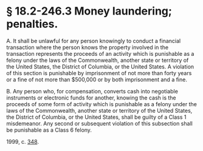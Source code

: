 # § 18.2-246.3 Money laundering; penalties.

<p>A. It shall be unlawful for any person knowingly to conduct a financial transaction where the person knows the property involved in the transaction represents the proceeds of an activity which is punishable as a felony under the laws of the Commonwealth, another state or territory of the United States, the District of Columbia, or the United States. A violation of this section is punishable by imprisonment of not more than forty years or a fine of not more than $500,000 or by both imprisonment and a fine.</p><p>B. Any person who, for compensation, converts cash into negotiable instruments or electronic funds for another, knowing the cash is the proceeds of some form of activity which is punishable as a felony under the laws of the Commonwealth, another state or territory of the United States, the District of Columbia, or the United States, shall be guilty of a Class 1 misdemeanor. Any second or subsequent violation of this subsection shall be punishable as a Class 6 felony.</p><p>1999, c. <a href='http://lis.virginia.gov/cgi-bin/legp604.exe?991+ful+CHAP0348'>348</a>.</p>